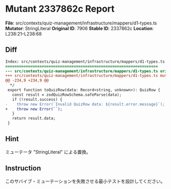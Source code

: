# Mutant 2337862c Report

**File**: src/contexts/quiz-management/infrastructure/mappers/d1-types.ts
**Mutator**: StringLiteral
**Original ID**: 7906
**Stable ID**: 2337862c
**Location**: L238:21–L238:68

## Diff

```diff
Index: src/contexts/quiz-management/infrastructure/mappers/d1-types.ts
===================================================================
--- src/contexts/quiz-management/infrastructure/mappers/d1-types.ts	original
+++ src/contexts/quiz-management/infrastructure/mappers/d1-types.ts	mutated #7906
@@ -234,9 +234,9 @@
  */
 export function toQuizRow(data: Record<string, unknown>): QuizRow {
   const result = zodQuizRowSchema.safeParse(data);
   if (!result.success) {
-    throw new Error(`Invalid QuizRow data: ${result.error.message}`);
+    throw new Error(``);
   }
   return result.data;
 }
```

## Hint

ミューテータ "StringLiteral" による置換。

## Instruction

このサバイブ・ミューテーションを失敗させる最小テストを設計してください。
